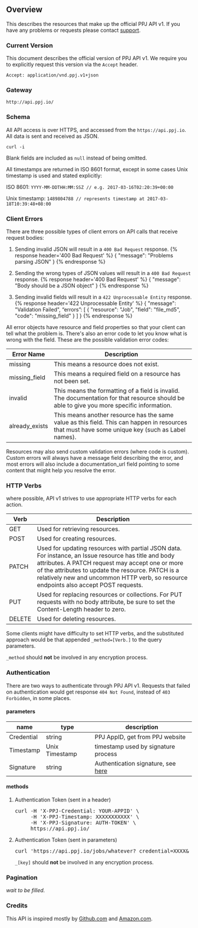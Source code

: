 ## Overview

This describes the resources that make up the official PPJ API v1. If you have any problems or requests please contact [support](mailto:ypzhao@ppj.io).



### Current Version

This document describes the official version of PPJ API v1. We require you to explicitly request this version via the `Accept` header.

`Accept: application/vnd.ppj.v1+json`

### Gateway

`http://api.ppj.io/`

### Schema

All API access is over HTTPS, and accessed from the `https://api.ppj.io`. All data is sent and received as JSON.

``` unix
curl -i
```

Blank fields are included as `null` instead of being omitted.

All timestamps are returned in ISO 8601 format, except in some cases Unix timestamp is used and stated explicitly:

ISO 8601: `YYYY-MM-DDTHH:MM:SSZ // e.g. 2017-03-16T02:20:39+00:00`

Unix timestamp: `1489804788 // represents timestamp at 2017-03-18T10:39:48+08:00 `


### Client Errors

There are three possible types of client errors on API calls that receive request bodies:

1. Sending invalid JSON will result in a `400 Bad Request` response.
{% response header='400 Bad Request' %}
{
  "message": "Problems parsing JSON"
}
{% endresponse %}

2. Sending the wrong types of JSON values will result in a `400 Bad Request` response.
{% response header='400 Bad Request' %}
{
  "message": "Body should be a JSON object"
}
{% endresponse %}

3. Sending invalid fields will result in a `422 Unprocessable Entity` response.
{% response header='422 Unprocessable Entity' %}
{
  "message": "Validation Failed",
  “errors”: [
    {
      "resource": "Job",
      "field": "file_md5",
      "code": "missing_field"
    }
  ]
}
{% endresponse %}

All error objects have resource and field properties so that your client can tell what the problem is. There's also an error code to let you know what is wrong with the field. These are the possible validation error codes:

Error Name|Description
---|---
missing|This means a resource does not exist.
missing_field|This means a required field on a resource has not been set.
invalid|This means the formatting of a field is invalid. The documentation for that resource should be able to give you more specific information.
already_exists|This means another resource has the same value as this field. This can happen in resources that must have some unique key (such as Label names).

Resources may also send custom validation errors (where code is custom). Custom errors will always have a message field describing the error, and most errors will also include a documentation_url field pointing to some content that might help you resolve the error.

<!-- ### HTTP Redirects

API v1 uses HTTP redirection where appropriate. Clients should assume that any request may result in a redirection. Receiving an HTTP redirection is not an error and clients should follow that redirect. Redirect responses will have a `Location` header field which contains the URI of the resource to which the client should repeat the requests.

Status Code|Description
---|---
301	|Permanent redirection. The URI you used to make the request has been superseded by the one specified in the Location header field. This and all future requests to this resource should be directed to the new URI.
302, 307|Temporary redirection. The request should be repeated verbatim to the URI specified in the Location header field but clients should continue to use the original URI for future requests. -->

### HTTP Verbs

where possible, API v1 strives to use appropriate HTTP verbs for each action.

Verb|Description
---|---
GET	|Used for retrieving resources.
POST|	Used for creating resources.
PATCH|	Used for updating resources with partial JSON data. For instance, an Issue resource has title and body attributes. A PATCH request may accept one or more of the attributes to update the resource. PATCH is a relatively new and uncommon HTTP verb, so resource endpoints also accept POST requests.
PUT|	Used for replacing resources or collections. For PUT requests with no body attribute, be sure to set the Content-Length header to zero.
DELETE|	Used for deleting resources.

Some clients might have difficulty to set HTTP verbs, and the substituted approach would be that appended `_method=[Verb.]` to the query parameters.

`_method` should **not** be involved in any encryption process.

### Authentication

There are two ways to authenticate through PPJ API v1. Requests that failed on authentication would get response `404 Not Found`, instead of `403 Forbidden`, in some places.

#### parameters
name|type|description
---|---|---
Credential|string|PPJ AppID, get from PPJ website
Timestamp|Unix Timestamp| timestamp used by signature process
Signature|string|Authentication signature, see [here](./signature.md)

#### methods

1. Authentication Token (sent in a header)

   <pre class='command-line'>
   <span class='command'>curl -H 'X-PPJ-Credential: YOUR-APPID' \
        -H 'X-PPJ-Timestamp: XXXXXXXXXXX' \
        -H 'X-PPJ-Signature: AUTH-TOKEN' \
        https://api.ppj.io/</span>
   </pre>

2. Authentication Token (sent in parameters)

   <pre class='command-line'>
   <span class='command'>curl 'https://api.ppj.io/jobs/whatever?_credential=XXXX&_timestamp=XXXXXX&_signature=XXXXXX'</span>
   </pre>

   `_[key]` should __not__ be involved in any encryption process.

### Pagination

_wait to be filled._

### Credits

This API is inspired mostly by [Github.com](https://developers.github.com) and [Amazon.com](https://aws.amazon.com/api-gateway/).

